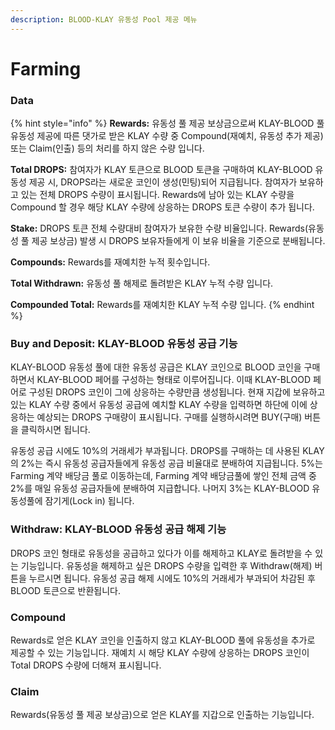 ```yaml
---
description: BLOOD-KLAY 유동성 Pool 제공 메뉴
---
```


# Farming

### Data

{% hint style="info" %}
**Rewards:** 유동성 풀 제공 보상금으로써 KLAY-BLOOD 풀 유동성 제공에 따른 댓가로 받은 KLAY 수량 중 Compound(재예치, 유동성 추가 제공) 또는 Claim(인출) 등의 처리를 하지 않은 수량 입니다.

**Total DROPS:** 참여자가 KLAY 토큰으로 BLOOD 토큰을 구매하여 KLAY-BLOOD 유동성 제공 시, DROPS라는 새로운 코인이 생성(민팅)되어 지급됩니다. 참여자가 보유하고 있는 전체 DROPS 수량이 표시됩니다. Rewards에 남아 있는 KLAY 수량을 Compound 할 경우 해당 KLAY 수량에 상응하는 DROPS 토큰 수량이 추가 됩니다.

**Stake:** DROPS 토큰 전체 수량대비 참여자가 보유한 수량 비율입니다. Rewards(유동성 풀 제공 보상금) 발생 시 DROPS 보유자들에게 이 보유 비율을 기준으로 분배됩니다.

**Compounds:** Rewards를 재예치한 누적 횟수입니다.

**Total Withdrawn:** 유동성 풀 해제로 돌려받은 KLAY 누적 수량 입니다.

**Compounded Total:** Rewards를 재예치한 KLAY 누적 수량 입니다.
{% endhint %}

### Buy and Deposit: KLAY-BLOOD 유동성 공급 기능

KLAY-BLOOD 유동성 풀에 대한 유동성 공급은 KLAY 코인으로 BLOOD 코인을 구매하면서 KLAY-BLOOD 페어를 구성하는 형태로 이루어집니다. 이때 KLAY-BLOOD 페어로 구성된 DROPS 코인이 그에 상응하는 수량만큼 생성됩니다. 현재 지갑에 보유하고 있는 KLAY 수량 중에서 유동성 공급에 예치할 KLAY 수량을 입력하면 하단에 이에 상응하는 예상되는 DROPS 구매량이 표시됩니다. 구매를 실행하시려면 BUY(구매) 버튼을 클릭하시면 됩니다.

유동성 공급 시에도 10%의 거래세가 부과됩니다. DROPS를 구매하는 데 사용된 KLAY의 2%는 즉시 유동성 공급자들에게 유동성 공급 비율대로 분배하여 지급됩니다. 5%는 Farming 계약 배당금 풀로 이동하는데, Farming 계약 배당금풀에 쌓인 전체 금액 중 2%를 매일 유동성 공급자들에 분배하여 지급합니다. 나머지 3%는 KLAY-BLOOD 유동성풀에 잠기게(Lock in) 됩니다.

### Withdraw: KLAY-BLOOD 유동성 공급 해제 기능

DROPS 코인 형태로 유동성을 공급하고 있다가 이를 해제하고 KLAY로 돌려받을 수 있는 기능입니다. 유동성을 해제하고 싶은 DROPS 수량을 입력한 후 Withdraw(해제) 버튼을 누르시면 됩니다. 유동성 공급 해제 시에도 10%의 거래세가 부과되어 차감된 후 BLOOD 토큰으로 반환됩니다.&#x20;

### Compound

Rewards로 얻은 KLAY 코인을 인출하지 않고 KLAY-BLOOD 풀에 유동성을 추가로 제공할 수 있는 기능입니다. 재예치 시 해당 KLAY 수량에 상응하는 DROPS 코인이 Total DROPS 수량에 더해져 표시됩니다.

### Claim

Rewards(유동성 풀 제공 보상금)으로 얻은 KLAY를 지갑으로 인출하는 기능입니다.
